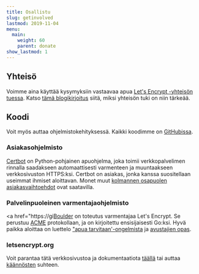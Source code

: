 ```yaml
---
title: Osallistu
slug: getinvolved
lastmod: 2019-11-04
menu:
  main:
    weight: 60
    parent: donate
show_lastmod: 1
---
```



## Yhteisö

Voimme aina käyttää kysymyksiin vastaavaa apua [Let's Encrypt -yhteisön tuessa](https://community.letsencrypt.org/). Katso [tämä blogikirjoitus](/2015/08/13/lets-encrypt-community-support.html) siitä, miksi yhteisön tuki on niin tärkeää.

## Koodi

Voit myös auttaa ohjelmistokehityksessä. Kaikki koodimme on [GitHubissa](https://github.com/letsencrypt/).

### Asiakasohjelmisto

[Certbot](https://github.com/certbot/certbot) on Python-pohjainen apuohjelma, joka toimii verkkopalvelimen rinnalla saadakseen automaattisesti varmenteen ja muuntaakseen verkkosivuston HTTPS:ksi. Certbot on asiakas, jonka kanssa suositellaan useimmat ihmiset aloittavan. Monet muut [kolmannen osapuolen asiakasvaihtoehdot](/docs/client-options) ovat saatavilla.

### Palvelinpuoleinen varmentajaohjelmisto

<a href="https://gi[Boulder](https://github.com/letsencrypt/boulder) on toteutus varmentajaa Let's Encrypt. Se perustuu [ACME](https://tools.ietf.org/html/rfc8555) protokollaan, ja on kirjoitettu ensisijaisesti Go:ksi. Hyvä paikka aloittaa on luettelo ["apua tarvitaan'-ongelmista](https://github.com/letsencrypt/boulder/labels/help%20wanted) ja [avustajien opas](https://github.com/letsencrypt/boulder/blob/main/docs/CONTRIBUTING.md).

### letsencrypt.org

Voit parantaa tätä verkkosivustoa ja dokumentaatiota [täällä](https://github.com/letsencrypt/website) tai auttaa [käännösten](https://crowdin.com/project/lets-encrypt-website) suhteen.
